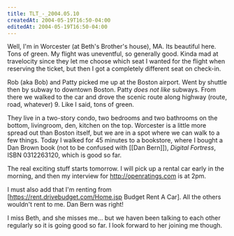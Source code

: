 ```yaml
---
title: TLT_-_2004.05.10
createdAt: 2004-05-19T16:50-04:00
editedAt: 2004-05-19T16:50-04:00
---
```


Well, I'm in Worcester (at Beth's Brother's house), MA. Its beautiful here. Tons of green. My flight was uneventful, so generally good. Kinda mad at travelocity since they let me choose which seat I wanted for the flight when reserving the ticket, but then I got a completely different seat on check-in.

Rob (aka Bob) and Patty picked me up at the Boston airport. Went by shuttle then by subway to downtown Boston. Patty <i>does not like</i> subways. From there we walked to the car and drove the scenic route along highway (route, road, whatever) 9. Like I said, tons of green.

They live in a two-story condo, two bedrooms and two bathrooms on the bottom, livingroom, den, kitchen on the top. Worcester is a little more spread out than Boston itself, but we are in a spot where we can walk to a few things. Today I walked for 45 minutes to a bookstore, where I bought a Dan Brown book (not to be confused with [[Dan Bern]]), <i>Digital Fortress</i>, ISBN 0312263120, which is good so far.

The real exciting stuff starts tomorrow. I will pick up a rental car early in the morning, and then my interview for http://openratings.com is at 2pm.

I must also add that I'm renting from [https://rent.drivebudget.com/Home.jsp Budget Rent A Car]. All the others wouldn't rent to me. Dan Bern was right!

I miss Beth, and she misses me... but we haven been talking to each other regularly so it is going good so far. I look forward to her joining me though.

